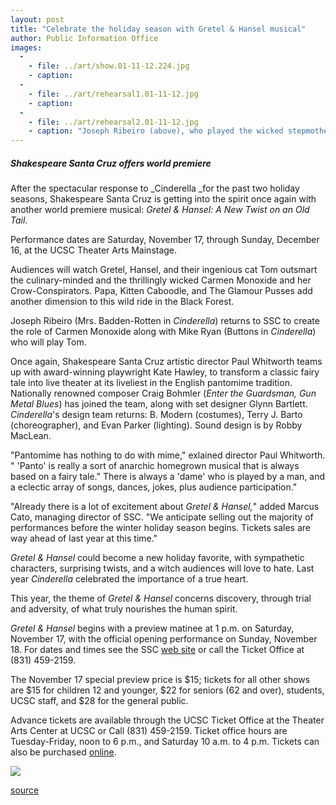 ```yaml
---
layout: post
title: "Celebrate the holiday season with Gretel & Hansel musical"
author: Public Information Office
images:
  -
    - file: ../art/show.01-11-12.224.jpg
    - caption: 
  -
    - file: ../art/rehearsal1.01-11-12.jpg
    - caption: 
  -
    - file: ../art/rehearsal2.01-11-12.jpg
    - caption: "Joseph Ribeiro (above), who played the wicked stepmother in last year's production of Cinderella, stars in this year's Gretel & Hansel. In a rehearsal last month, Ribeiro (below, left), in the role of the witch, is joined by Casey Jackson (below, right), who plays Hansel. Photos: r. r. Jones (above) and Steve DiBartolomeo (below)"
---
```


##### Shakespeare Santa Cruz offers world premiere

After the spectacular response to _Cinderella _for the past two holiday seasons, Shakespeare Santa Cruz is getting into the spirit once again with another world premiere musical: _Gretel & Hansel: A New Twist on an Old Tail_.

Performance dates are Saturday, November 17, through Sunday, December 16, at the UCSC Theater Arts Mainstage.  
  
Audiences will watch Gretel, Hansel, and their ingenious cat Tom outsmart the culinary-minded and the thrillingly wicked Carmen Monoxide and her Crow-Conspirators. Papa, Kitten Caboodle, and The Glamour Pusses add another dimension to this wild ride in the Black Forest.  
  
Joseph Ribeiro (Mrs. Badden-Rotten in _Cinderella_) returns to SSC to create the role of Carmen Monoxide along with Mike Ryan (Buttons in _Cinderella_) who will play Tom.  
  
Once again, Shakespeare Santa Cruz artistic director Paul Whitworth teams up with award-winning playwright Kate Hawley, to transform a classic fairy tale into live theater at its liveliest in the English pantomime tradition. Nationally renowned composer Craig Bohmler (_Enter the Guardsman, Gun Metal Blues_) has joined the team, along with set designer Glynn Bartlett. _Cinderella_'s design team returns: B. Modern (costumes), Terry J. Barto (choreographer), and Evan Parker (lighting). Sound design is by Robby MacLean.  
  
"Pantomime has nothing to do with mime," exlained director Paul Whitworth. " 'Panto' is really a sort of anarchic homegrown musical that is always based on a fairy tale." There is always a 'dame' who is played by a man, and a eclectic array of songs, dances, jokes, plus audience participation."  
  
"Already there is a lot of excitement about _Gretel & Hansel,_" added Marcus Cato, managing director of SSC. "We anticipate selling out the majority of performances before the winter holiday season begins. Tickets sales are way ahead of last year at this time."   
  
_Gretel & Hansel_ could become a new holiday favorite, with sympathetic characters, surprising twists, and a witch audiences will love to hate. Last year _Cinderella_ celebrated the importance of a true heart.

This year, the theme of _Gretel & Hansel_ concerns discovery, through trial and adversity, of what truly nourishes the human spirit.  
  
_Gretel & Hansel_ begins with a preview matinee at 1 p.m. on Saturday, November 17, with the official opening performance on Sunday, November 18. For dates and times see the SSC [web site][1] or call the Ticket Office at (831) 459-2159.   
  
The November 17 special preview price is $15; tickets for all other shows are $15 for children 12 and younger, $22 for seniors (62 and over), students, UCSC staff, and $28 for the general public.  
  
Advance tickets are available through the UCSC Ticket Office at the Theater Arts Center at UCSC or Call (831) 459-2159. Ticket office hours are Tuesday-Friday, noon to 6 p.m., and Saturday 10 a.m. to 4 p.m. Tickets can also be purchased [online][2].   
  
  

![ ][3]

[1]: http://shakespearesantacruz.org./summer01/welcome.shtml
[2]: http://shakespearesantacruz.org
[3]: ../../images/trans.gif

[source](http://www1.ucsc.edu/currents/01-02/11-12/holiday_show.html "Permalink to holiday_show")

